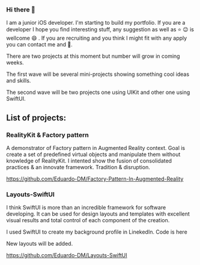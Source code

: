 ### Hi there 👋

I am a junior iOS developer. I'm starting to build my portfolio. If you are a developer I hope you find interesting stuff, any suggestion as well as ⭐️ 😉 is wellcome 😄  . If you are recruiting and you think I might fit with any apply you can contact me and 💬.

There are two projects at this moment but number will grow in coming weeks. 

The first wave will be several mini-projects showing something cool ideas and skills.

The second wave will be two projects one using UIKit and other one using SwiftUI.

## List of projects:

### RealityKit & Factory pattern

A demonstrator of Factory pattern in Augmented Reality context. Goal is create a set of predefined virtual objects and manipulate them without knowledge of RealityKit.
I intented show the fusion of consolidated practices & an innovate framework. Tradition & disruption.

https://github.com/Eduardo-DM/Factory-Pattern-In-Augmented-Reality

### Layouts-SwiftUI

I think SwiftUI is more than an incredible framework for software developing. It can be used for design layouts and templates with excellent visual results and total control of each component of the creation.

I used SwiftUI to create my background profile in LinekedIn. Code is here

New layouts will be added.

https://github.com/Eduardo-DM/Layouts-SwiftUI

<!--
**Eduardo-DM/Eduardo-DM** is a ✨ _special_ ✨ repository because its `README.md` (this file) appears on your GitHub profile.

Here are some ideas to get you started:

- 🔭 I’m currently working on ...
- 🌱 I’m currently learning ...
- 👯 I’m looking to collaborate on ...
- 🤔 I’m looking for help with ...
- 💬 Ask me about ...
- 📫 How to reach me: ...
- 😄 Pronouns: ...
- ⚡ Fun fact: ...
-->
